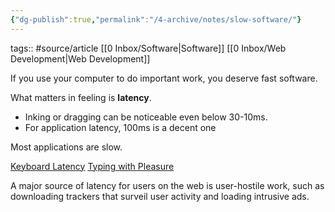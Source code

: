 ```yaml
---
{"dg-publish":true,"permalink":"/4-archive/notes/slow-software/"}
---
```


tags:: #source/article [[0 Inbox/Software\|Software]] [[0 Inbox/Web Development\|Web Development]]

If you use your computer to do important work, you deserve fast software.

What matters in feeling is **latency**.
- Inking or dragging can be noticeable even below 30-10ms.
- For application latency, 100ms is a decent one

Most applications are slow.

[Keyboard Latency](http://danluu.com/keyboard-latency/)
[Typing with Pleasure](https://pavelfatin.com/typing-with-pleasure/)

A major source of latency for users on the web is user-hostile work, such as downloading trackers that surveil user activity and loading intrusive ads.